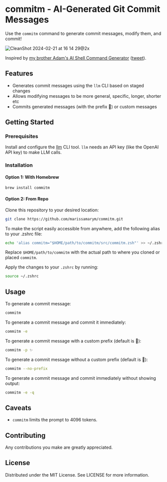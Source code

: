 # commitm - AI-Generated Git Commit Messages

Use the `commitm` command to generate commit messages, modify them, and commit!

![CleanShot 2024-02-21 at 16 14 29@2x](https://github.com/marissamarym/homebrew-commitm/assets/1459660/c98e14d5-bbac-4562-9d4e-4e5ed906a800)

Inspired by [my brother Adam's AI Shell Command Generator](https://gist.github.com/montasaurus/5ccbe453ef863f702291e763b1b63daf) ([tweet](https://twitter.com/montasaurus_rex/status/1758506549478097383)).

## Features

- Generates commit messages using the `llm` CLI based on staged changes
- Allows modifying messages to be more general, specific, longer, shorter etc
- Commits generated messages (with the prefix 🤖) or custom messages

## Getting Started

### Prerequisites

Install and configure the [llm](https://llm.datasette.io/en/stable/#quick-start) CLI tool. `llm` needs an API key (like the OpenAI API key) to make LLM calls.

### Installation

#### Option 1: With Homebrew

```bash
brew install commitm
```

#### Option 2: From Repo

Clone this repository to your desired location:

```bash
git clone https://github.com/marissamarym/commitm.git
```

To make the script easily accessible from anywhere, add the following alias to your .zshrc file:

```bash
echo 'alias commitm="$HOME/path/to/commitm/src/commitm.zsh"' >> ~/.zshrc
```

Replace `$HOME/path/to/commitm` with the actual path to where you cloned or placed `commitm`.

Apply the changes to your `.zshrc` by running:

```bash
source ~/.zshrc
```

## Usage

To generate a commit message:

```bash
commitm
```

To generate a commit message and commit it immediately:

```bash
commitm -e
```

To generate a commit message with a custom prefix (default is 🤖):

```bash
commitm -p ✨
```

To generate a commit message without a custom prefix (default is 🤖):

```bash
commitm --no-prefix
```

To generate a commit message and commit immediately without showing output:

```bash
commitm -e -q
```

## Caveats

- `commitm` limits the prompt to 4096 tokens.

## Contributing

Any contributions you make are greatly appreciated.

## License

Distributed under the MIT License. See LICENSE for more information.
